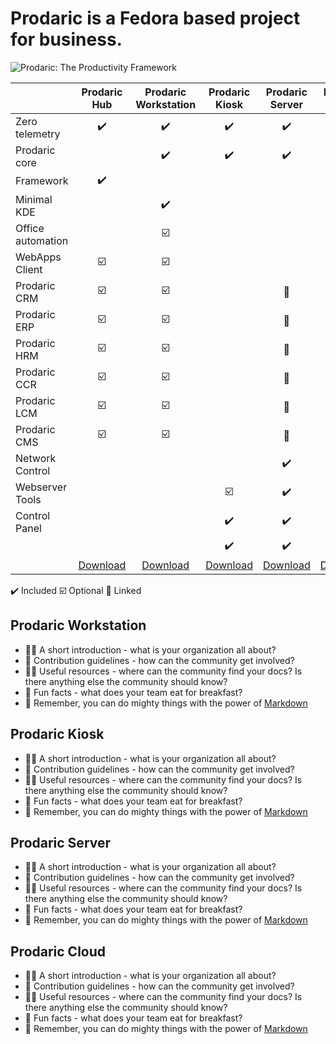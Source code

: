 # Prodaric is a Fedora based project for business.

![Prodaric: The Productivity Framework](https://prodaric.com/images/splash.png)

|  | Prodaric Hub | Prodaric Workstation | Prodaric Kiosk | Prodaric Server | Prodaric Cloud | Prodaric IoT |
| ---	| :-:	| :-:	| :-:	| :-:	| :-:	| :-:	|
|  Zero telemetry | :heavy_check_mark: | :heavy_check_mark: | :heavy_check_mark: | :heavy_check_mark: | :heavy_check_mark:	| :heavy_check_mark: |
|  Prodaric core |  | :heavy_check_mark: | :heavy_check_mark: | :heavy_check_mark: | :heavy_check_mark:	| :heavy_check_mark: |
|  Framework	| :heavy_check_mark: |  | 	| 	| 	|
|  Minimal KDE |  | :heavy_check_mark: | 	| 	| 	|
|  Office automation	| 	| :ballot_box_with_check:	| 	| 	| 	|
|  WebApps Client 	| :ballot_box_with_check: | :ballot_box_with_check:	| 	| 	| 	|
|  Prodaric CRM	| :ballot_box_with_check: | :ballot_box_with_check:	| 	| :link:	| :link:	|
|  Prodaric ERP	| :ballot_box_with_check: | :ballot_box_with_check:	| 	| :link:	| :link:	|
|  Prodaric HRM	| :ballot_box_with_check: | :ballot_box_with_check:	| 	| :link:	| :link:	|
|  Prodaric CCR | :ballot_box_with_check:	| :ballot_box_with_check:	| 	| :link:	| :link:	|
|  Prodaric LCM	| :ballot_box_with_check: | :ballot_box_with_check:	| 	| :link:	| :link:	|
|  Prodaric CMS	| :ballot_box_with_check: | :ballot_box_with_check:	| 	| :link:	| :link:	|
|  Network Control	|	 | 	| 	| :heavy_check_mark:	| 	|
| Webserver Tools	| 	| 	| :ballot_box_with_check:	| :heavy_check_mark:	| :heavy_check_mark: |
| Control Panel	| 	| 	| :heavy_check_mark:	| :heavy_check_mark:	| :heavy_check_mark: |
| 	| 	| 	| :heavy_check_mark:	| :heavy_check_mark:	| :heavy_check_mark: |
| 	| <a class="github-button" href="https://github.com/prodaric/prodaric/archive/HEAD.zip" data-icon="octicon-download" data-size="large" aria-label="Download prodaric/prodaric on GitHub">Download</a> | <a class="github-button" href="https://github.com/prodaric/prodaric/archive/HEAD.zip" data-icon="octicon-download" data-size="large" aria-label="Download prodaric/prodaric on GitHub">Download</a> | <a class="github-button" href="https://github.com/prodaric/prodaric/archive/HEAD.zip" data-icon="octicon-download" data-size="large" aria-label="Download prodaric/prodaric on GitHub">Download</a> | <a class="github-button" href="https://github.com/prodaric/prodaric/archive/HEAD.zip" data-icon="octicon-download" data-size="large" aria-label="Download prodaric/prodaric on GitHub">Download</a> | <a class="github-button" href="https://github.com/prodaric/prodaric/archive/HEAD.zip" data-icon="octicon-download" data-size="large" aria-label="Download prodaric/prodaric on GitHub">Download</a> | <a class="github-button" href="https://github.com/prodaric/prodaric/archive/HEAD.zip" data-icon="octicon-download" data-size="large" aria-label="Download prodaric/prodaric on GitHub">Download</a> |

:heavy_check_mark: Included 
:ballot_box_with_check:	Optional 
:link: Linked 

## Prodaric Workstation

- 🙋‍♀️ A short introduction - what is your organization all about?
- 🌈 Contribution guidelines - how can the community get involved?
- 👩‍💻 Useful resources - where can the community find your docs? Is there anything else the community should know?
- 🍿 Fun facts - what does your team eat for breakfast?
- 🧙 Remember, you can do mighty things with the power of [Markdown](https://docs.github.com/github/writing-on-github/getting-started-with-writing-and-formatting-on-github/basic-writing-and-formatting-syntax)

 ## Prodaric Kiosk

- 🙋‍♀️ A short introduction - what is your organization all about?
- 🌈 Contribution guidelines - how can the community get involved?
- 👩‍💻 Useful resources - where can the community find your docs? Is there anything else the community should know?
- 🍿 Fun facts - what does your team eat for breakfast?
- 🧙 Remember, you can do mighty things with the power of [Markdown](https://docs.github.com/github/writing-on-github/getting-started-with-writing-and-formatting-on-github/basic-writing-and-formatting-syntax)

 ## Prodaric Server

- 🙋‍♀️ A short introduction - what is your organization all about?
- 🌈 Contribution guidelines - how can the community get involved?
- 👩‍💻 Useful resources - where can the community find your docs? Is there anything else the community should know?
- 🍿 Fun facts - what does your team eat for breakfast?
- 🧙 Remember, you can do mighty things with the power of [Markdown](https://docs.github.com/github/writing-on-github/getting-started-with-writing-and-formatting-on-github/basic-writing-and-formatting-syntax)

 ## Prodaric Cloud

- 🙋‍♀️ A short introduction - what is your organization all about?
- 🌈 Contribution guidelines - how can the community get involved?
- 👩‍💻 Useful resources - where can the community find your docs? Is there anything else the community should know?
- 🍿 Fun facts - what does your team eat for breakfast?
- 🧙 Remember, you can do mighty things with the power of [Markdown](https://docs.github.com/github/writing-on-github/getting-started-with-writing-and-formatting-on-github/basic-writing-and-formatting-syntax)

